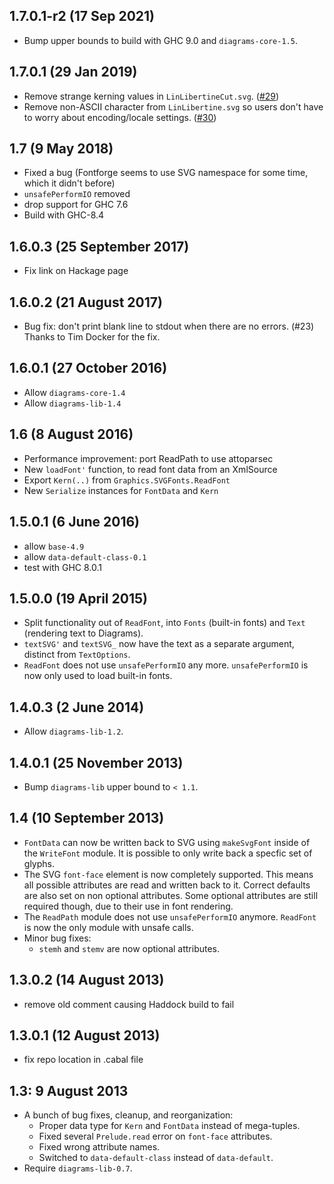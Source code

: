 1.7.0.1-r2 (17 Sep 2021)
------------------------

- Bump upper bounds to build with GHC 9.0 and `diagrams-core-1.5`.

1.7.0.1 (29 Jan 2019)
---------------------

- Remove strange kerning values in `LinLibertineCut.svg`. ([#29](https://github.com/diagrams/SVGFonts/issues/29))
- Remove non-ASCII character from `LinLibertine.svg` so users don't
  have to worry about encoding/locale
  settings. ([#30](https://github.com/diagrams/SVGFonts/issues/30))

1.7 (9 May 2018)
---------------------

- Fixed a bug (Fontforge seems to use SVG namespace for some time, which it didn't before)
- `unsafePerformIO` removed
- drop support for GHC 7.6
- Build with GHC-8.4

1.6.0.3 (25 September 2017)
---------------------------

- Fix link on Hackage page

1.6.0.2 (21 August 2017)
------------------------

- Bug fix: don't print blank line to stdout when there are no errors. (#23)
  Thanks to Tim Docker for the fix.

1.6.0.1 (27 October 2016)
-------------------------

- Allow `diagrams-core-1.4`
- Allow `diagrams-lib-1.4`

1.6 (8 August 2016)
-------------------

- Performance improvement: port ReadPath to use attoparsec
- New `loadFont'` function, to read font data from an XmlSource
- Export `Kern(..)` from `Graphics.SVGFonts.ReadFont`
- New `Serialize` instances for `FontData` and `Kern`

1.5.0.1 (6 June 2016)
---------------------

- allow `base-4.9`
- allow `data-default-class-0.1`
- test with GHC 8.0.1

1.5.0.0 (19 April 2015)
-----------------------

- Split functionality out of `ReadFont`, into `Fonts` (built-in fonts) and
  `Text` (rendering text to Diagrams).
- `textSVG'` and `textSVG_` now have the text as a separate argument,
  distinct from `TextOptions`.
- `ReadFont` does not use `unsafePerformIO` any more. `unsafePerformIO` is
  now only used to load built-in fonts.

1.4.0.3 (2 June 2014)
----------------------

- Allow `diagrams-lib-1.2`.

1.4.0.1 (25 November 2013)
--------------------------

- Bump `diagrams-lib` upper bound to `< 1.1`.

1.4 (10 September 2013)
-----------------------

- `FontData` can now be written back to SVG using `makeSvgFont` inside of the `WriteFont` module.
  It is possible to only write back a specfic set of glyphs.
- The SVG `font-face` element is now completely supported.
  This means all possible attributes are read and written back to it.
  Correct defaults are also set on non optional attributes. Some optional attributes are still
  required though, due to their use in font rendering.
- The `ReadPath` module does not use `unsafePerformIO` anymore. `ReadFont` is now the only module with unsafe calls.
- Minor bug fixes:
  - `stemh` and `stemv` are now optional attributes.

1.3.0.2 (14 August 2013)
------------------------

- remove old comment causing Haddock build to fail

1.3.0.1 (12 August 2013)
------------------------

- fix repo location in .cabal file

1.3: 9 August 2013
------------------

- A bunch of bug fixes, cleanup, and reorganization:
  - Proper data type for `Kern` and `FontData` instead of mega-tuples.
  - Fixed several `Prelude.read` error on `font-face` attributes.
  - Fixed wrong attribute names.
  - Switched to `data-default-class` instead of `data-default`.
- Require `diagrams-lib-0.7`.
